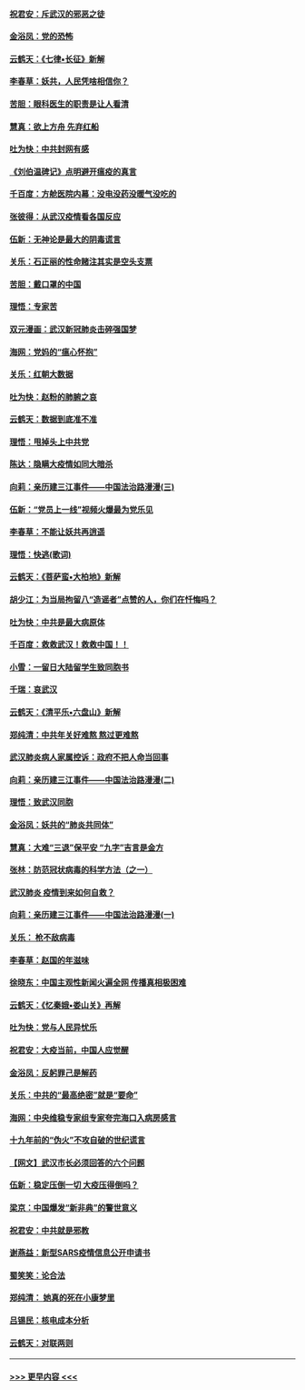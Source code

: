 #### [祝君安：斥武汉的邪恶之徒](../pages/nsc993/n11855861.md?t=02100102) 
#### [金浴凤：党的恐怖](../pages/nsc993/n11855849.md?t=02100102) 
#### [云鹤天：《七律▪长征》新解](../pages/nsc993/n11855479.md?t=02100102) 
#### [李春草：妖共，人民凭啥相信你？](../pages/nsc993/n11855196.md?t=02100102) 
#### [苦胆：眼科医生的职责是让人看清](../pages/nsc993/n11853840.md?t=02100102) 
#### [慧真：欲上方舟 先弃红船](../pages/nsc993/n11853483.md?t=02100102) 
#### [吐为快：中共封网有感](../pages/nsc993/n11852575.md?t=02100102) 
#### [《刘伯温碑记》点明避开瘟疫的真言](../pages/nsc993/n11852128.md?t=02100102) 
#### [千百度：方舱医院内幕：没电没药没暖气没吃的](../pages/nsc993/n11850211.md?t=02100102) 
#### [张彼得：从武汉疫情看各国反应](../pages/nsc993/n11850102.md?t=02100102) 
#### [伍新：无神论是最大的阴毒谎言](../pages/nsc993/n11846129.md?t=02100102) 
#### [关乐：石正丽的性命赌注其实是空头支票](../pages/nsc993/n11846109.md?t=02100102) 
#### [苦胆：戴口罩的中国](../pages/nsc993/n11845576.md?t=02100102) 
#### [理悟：专家苦](../pages/nsc993/n11845564.md?t=02100102) 
#### [双元漫画：武汉新冠肺炎击碎强国梦](../pages/nsc993/n11843320.md?t=02100102) 
#### [海网：党妈的“瘟心怀抱”](../pages/nsc993/n11840740.md?t=02100102) 
#### [关乐：红朝大数据](../pages/nsc993/n11840675.md?t=02100102) 
#### [吐为快：赵粉的肺腑之哀](../pages/nsc993/n11840618.md?t=02100102) 
#### [云鹤天：数据到底准不准](../pages/nsc993/n11840325.md?t=02100102) 
#### [理悟：甩掉头上中共党](../pages/nsc993/n11838826.md?t=02100102) 
#### [陈达：隐瞒大疫情如同大暗杀](../pages/nsc993/n11838771.md?t=02100102) 
#### [向莉：亲历建三江事件——中国法治路漫漫(三)](../pages/nsc993/n11831825.md?t=02100102) 
#### [伍新：“党员上一线”视频火爆最为党乐见](../pages/nsc993/n11838200.md?t=02100102) 
#### [李春草：不能让妖共再逍遥](../pages/nsc993/n11838102.md?t=02100102) 
#### [理悟：快逃(歌词)](../pages/nsc993/n11838083.md?t=02100102) 
#### [云鹤天：《菩萨蛮▪大柏地》新解](../pages/nsc993/n11838059.md?t=02100102) 
#### [胡少江：为当局拘留八“造谣者”点赞的人，你们在忏悔吗？](../pages/nsc993/n11836801.md?t=02100102) 
#### [吐为快：中共是最大病原体](../pages/nsc993/n11836748.md?t=02100102) 
#### [千百度：救救武汉！救救中国！！](../pages/nsc993/n11836145.md?t=02100102) 
#### [小雪：一留日大陆留学生致同胞书](../pages/nsc993/n11834624.md?t=02100102) 
#### [千瑞：哀武汉](../pages/nsc993/n11833647.md?t=02100102) 
#### [云鹤天：《清平乐▪六盘山》新解](../pages/nsc993/n11833611.md?t=02100102) 
#### [郑纯清：中共年关好难熬 熬过更难熬](../pages/nsc993/n11833489.md?t=02100102) 
#### [武汉肺炎病人家属控诉：政府不把人命当回事](../pages/nsc993/n11833205.md?t=02100102) 
#### [向莉：亲历建三江事件——中国法治路漫漫(二)](../pages/nsc993/n11829102.md?t=02100102) 
#### [理悟：致武汉同胞](../pages/nsc993/n11831522.md?t=02100102) 
#### [金浴凤：妖共的“肺炎共同体”](../pages/nsc993/n11829448.md?t=02100102) 
#### [慧真：大难“三退”保平安 “九字”吉言是金方](../pages/nsc993/n11829501.md?t=02100102) 
#### [张林：防范冠状病毒的科学方法（之一）](../pages/nsc993/n11828618.md?t=02100102) 
#### [武汉肺炎 疫情到来如何自救？](../pages/nsc993/n11827632.md?t=02100102) 
#### [向莉：亲历建三江事件——中国法治路漫漫(一)](../pages/nsc993/n11827190.md?t=02100102) 
#### [关乐： 枪不敌病毒](../pages/nsc993/n11826746.md?t=02100102) 
#### [李春草：赵国的年滋味](../pages/nsc993/n11826321.md?t=02100102) 
#### [徐晓东：中国主观性新闻火遍全网 传播真相极困难](../pages/nsc993/n11826508.md?t=02100102) 
#### [云鹤天：《忆秦娥▪娄山关》再解](../pages/nsc993/n11824682.md?t=02100102) 
#### [吐为快：党与人民异忧乐](../pages/nsc993/n11824660.md?t=02100102) 
#### [祝君安：大疫当前，中国人应觉醒](../pages/nsc993/n11821946.md?t=02100102) 
#### [金浴凤：反躬罪己是解药](../pages/nsc993/n11820280.md?t=02100102) 
#### [关乐：中共的“最高绝密”就是“要命”](../pages/nsc993/n11816946.md?t=02100102) 
#### [海网：中央维稳专家组专家夸完海口入病房感言](../pages/nsc993/n11815138.md?t=02100102) 
#### [十九年前的“伪火”不攻自破的世纪谎言](../pages/nsc993/n11813238.md?t=02100102) 
#### [【网文】武汉市长必须回答的六个问题](../pages/nsc993/n11813848.md?t=02100102) 
#### [伍新：稳定压倒一切 大疫压得倒吗？](../pages/nsc993/n11812634.md?t=02100102) 
#### [梁京：中国爆发“新非典”的警世意义](../pages/nsc993/n11812554.md?t=02100102) 
#### [祝君安：中共就是邪教](../pages/nsc993/n11812431.md?t=02100102) 
#### [谢燕益：新型SARS疫情信息公开申请书](../pages/nsc993/n11808840.md?t=02100102) 
#### [蜀笑笑：论合法](../pages/nsc993/n11808064.md?t=02100102) 
#### [郑纯清： 她真的死在小康梦里](../pages/nsc993/n11806623.md?t=02100102) 
#### [吕锡民：核电成本分析](../pages/nsc993/n11806284.md?t=02100102) 
#### [云鹤天：对联两则](../pages/nsc993/n11805957.md?t=02100102) 

----
#### [ >>> 更早内容 <<< ](../indexes/nsc993-earlier.md)

